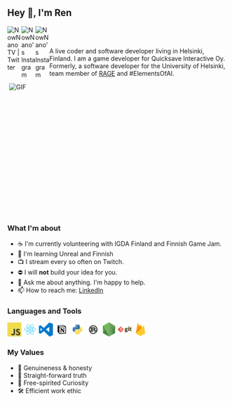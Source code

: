 ## Hey 👋, I'm Ren

<a href="https://twitter.com/NowNanoTV">
  <img align="left" alt="NowNanoTV | Twitter" width="32px" src="https://cdn.jsdelivr.net/npm/simple-icons@v3/icons/twitter.svg" />
</a>
<a href="https://www.instagram.com/NowNano/">
  <img align="left" alt="NowNano's Instagram" width="32px" src="https://cdn.jsdelivr.net/npm/simple-icons@v3/icons/instagram.svg" />
</a>
<a href="https://www.twitch.tv/NowNano/">
  <img align="left" alt="NowNano's Instagram" width="32px" src="https://cdn.jsdelivr.net/npm/simple-icons@v3/icons/twitch.svg" />
</a>

<br /><br />

A live coder and software developer living in Helsinki, Finland. 
I am a game developer for Quicksave Interactive Oy.
Formerly, a software developer for the University of Helsinki, team member of [RAGE](https://www.helsinki.fi/en/researchgroups/data-driven-education) and #ElementsOfAI.

<img align="right" alt="GIF" src="https://media.giphy.com/media/FqdGGgugkC4Xm/giphy.gif" width="500" height="320" />

### What I'm about

- ☕ I'm currently volunteering with IGDA Finland and Finnish Game Jam.
- 📖 I'm learning Unreal and Finnish
- 📺 I stream every so often on Twitch.
- ⛔ I will **not** build your idea for you.
- 💬 Ask me about anything. I'm happy to help.
- 📫 How to reach me: [LinkedIn](https://linkedin.com/in/nsoharab)

### Languages and Tools

<code><img height="32" src="https://raw.githubusercontent.com/Technopathic/Technopathic/main/public/readme-images/javascript.png"></code>
<code><img height="32" src="https://raw.githubusercontent.com/Technopathic/Technopathic/main/public/readme-images/react.png"></code>
<code><img height="32" src="https://raw.githubusercontent.com/Technopathic/Technopathic/main/public/readme-images/visual-studio-code.png"></code>
<code><img height="32" src="https://raw.githubusercontent.com/Technopathic/Technopathic/main/public/readme-images/notion.png"></code>
<code><img height="32" src="https://raw.githubusercontent.com/Technopathic/Technopathic/main/public/readme-images/python.png"></code>
<code><img height="32" src="https://raw.githubusercontent.com/Technopathic/Technopathic/main/public/readme-images/rust.png"></code>
<code><img height="32" src="https://raw.githubusercontent.com/Technopathic/Technopathic/main/public/readme-images/nodejs.png"></code>
<code><img height="32" src="https://raw.githubusercontent.com/Technopathic/Technopathic/main/public/readme-images/git.png"></code>
<code><img height="32" src="https://raw.githubusercontent.com/Technopathic/Technopathic/main/public/readme-images/firebase.png"></code>

### My Values
- 🌺 Genuineness & honesty
- 🐲 Straight-forward truth
- 🤖 Free-spirited Curiosity
- 🛠️ Efficient work ethic


